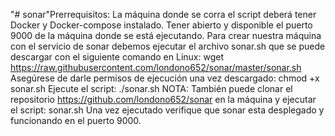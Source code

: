 "# sonar"Prerrequisitos:
La máquina donde se corra el script deberá tener Docker y Docker-compose instalado.
Tener abierto y disponible el puerto 9000 de la máquina donde se está ejecutando.
Para crear nuestra máquina con el servicio de sonar debemos ejecutar el archivo sonar.sh que se puede descargar con el siguiente comando en Linux:
wget https://raw.githubusercontent.com/londono652/sonar/master/sonar.sh
Asegúrese de darle permisos de ejecución una vez descargado:
chmod +x sonar.sh
Ejecute el script: ./sonar.sh
NOTA: También puede clonar el repositorio  https://github.com/londono652/sonar en la máquina y ejecutar el script:  sonar.sh
Una vez ejecutado verifique que sonar esta desplegado y funcionando en el puerto 9000.
